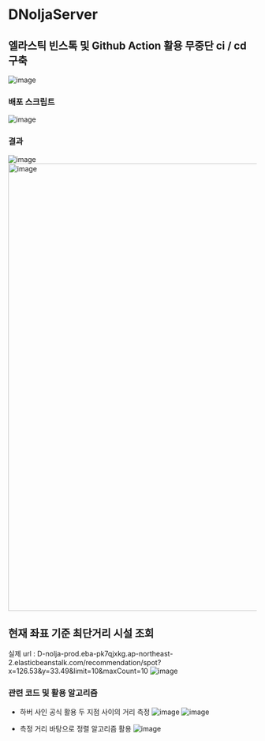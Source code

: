 # DNoljaServer


## 엘라스틱 빈스톡 및 Github Action 활용 무중단 ci / cd 구축 
![image](https://github.com/D-Nolja/Server/assets/119592507/dcd3ba1b-0751-436b-8483-4100078c30f7)

### 배포 스크립트 
![image](https://github.com/D-Nolja/Server/assets/119592507/59e1fb29-5bc5-44a8-bc2d-982edd0ce5a3)


### 결과
![image](https://github.com/D-Nolja/Server/assets/119592507/4482f2f0-070b-4ac2-9928-109660c28f23)
<img width="906" alt="image" src="https://github.com/D-Nolja/Server/assets/119592507/40d5f827-5ead-4e55-806d-7d473c162a20">


## 현재 좌표 기준 최단거리 시설 조회
실제 url : D-nolja-prod.eba-pk7qjxkg.ap-northeast-2.elasticbeanstalk.com/recommendation/spot?x=126.53&y=33.49&limit=10&maxCount=10
![image](https://github.com/D-Nolja/Server/assets/119592507/77357fbb-6c61-4b5b-b169-2b052021cd1b)

### 관련 코드 및 활용 알고리즘 
- 하버 사인 공식 활용 두 지점 사이의 거리 측정
  ![image](https://github.com/D-Nolja/Server/assets/119592507/d9a0fb57-d1fc-4942-a339-0ce3fda72fef)
  ![image](https://github.com/D-Nolja/Server/assets/119592507/00e52e48-b3e4-47cb-8473-9cfa5a30aee3)

- 측정 거리 바탕으로 정렬 알고리즘 활용
  ![image](https://github.com/D-Nolja/Server/assets/119592507/6b2146e0-9d57-4288-95ff-12a0b61d9ee3)

